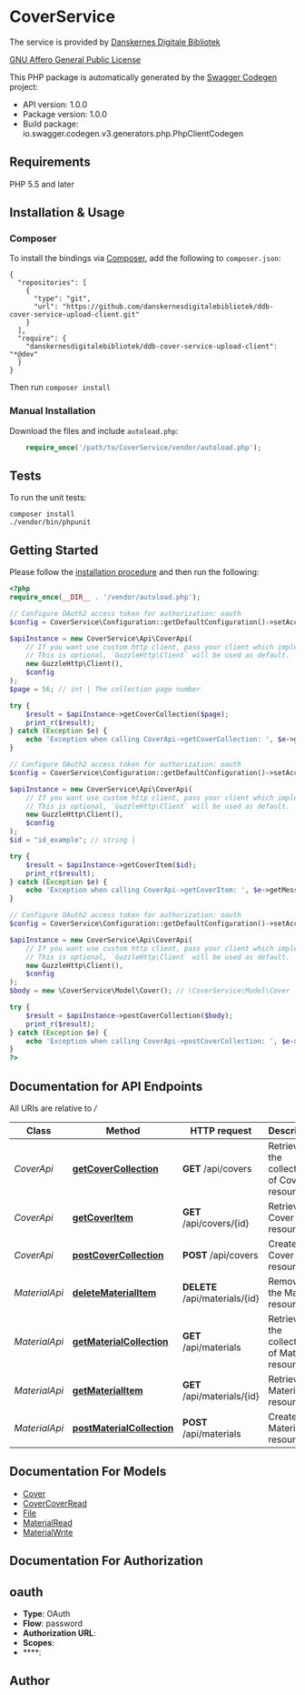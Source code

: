 # CoverService
<p>The service is provided by <a href=\"https://www.danskernesdigitalebibliotek.dk/\">Danskernes Digitale Bibliotek</a></p> <p><a href=\"https://www.gnu.org/licenses/agpl-3.0.en.html\">GNU Affero General Public License</a></p>

This PHP package is automatically generated by the [Swagger Codegen](https://github.com/swagger-api/swagger-codegen) project:

- API version: 1.0.0
- Package version: 1.0.0
- Build package: io.swagger.codegen.v3.generators.php.PhpClientCodegen

## Requirements

PHP 5.5 and later

## Installation & Usage
### Composer

To install the bindings via [Composer](http://getcomposer.org/), add the following to `composer.json`:

```
{
  "repositories": [
    {
      "type": "git",
      "url": "https://github.com/danskernesdigitalebibliotek/ddb-cover-service-upload-client.git"
    }
  ],
  "require": {
    "danskernesdigitalebibliotek/ddb-cover-service-upload-client": "*@dev"
  }
}
```

Then run `composer install`

### Manual Installation

Download the files and include `autoload.php`:

```php
    require_once('/path/to/CoverService/vendor/autoload.php');
```

## Tests

To run the unit tests:

```
composer install
./vendor/bin/phpunit
```

## Getting Started

Please follow the [installation procedure](#installation--usage) and then run the following:

```php
<?php
require_once(__DIR__ . '/vendor/autoload.php');

// Configure OAuth2 access token for authorization: oauth
$config = CoverService\Configuration::getDefaultConfiguration()->setAccessToken('YOUR_ACCESS_TOKEN');

$apiInstance = new CoverService\Api\CoverApi(
    // If you want use custom http client, pass your client which implements `GuzzleHttp\ClientInterface`.
    // This is optional, `GuzzleHttp\Client` will be used as default.
    new GuzzleHttp\Client(),
    $config
);
$page = 56; // int | The collection page number

try {
    $result = $apiInstance->getCoverCollection($page);
    print_r($result);
} catch (Exception $e) {
    echo 'Exception when calling CoverApi->getCoverCollection: ', $e->getMessage(), PHP_EOL;
}

// Configure OAuth2 access token for authorization: oauth
$config = CoverService\Configuration::getDefaultConfiguration()->setAccessToken('YOUR_ACCESS_TOKEN');

$apiInstance = new CoverService\Api\CoverApi(
    // If you want use custom http client, pass your client which implements `GuzzleHttp\ClientInterface`.
    // This is optional, `GuzzleHttp\Client` will be used as default.
    new GuzzleHttp\Client(),
    $config
);
$id = "id_example"; // string | 

try {
    $result = $apiInstance->getCoverItem($id);
    print_r($result);
} catch (Exception $e) {
    echo 'Exception when calling CoverApi->getCoverItem: ', $e->getMessage(), PHP_EOL;
}

// Configure OAuth2 access token for authorization: oauth
$config = CoverService\Configuration::getDefaultConfiguration()->setAccessToken('YOUR_ACCESS_TOKEN');

$apiInstance = new CoverService\Api\CoverApi(
    // If you want use custom http client, pass your client which implements `GuzzleHttp\ClientInterface`.
    // This is optional, `GuzzleHttp\Client` will be used as default.
    new GuzzleHttp\Client(),
    $config
);
$body = new \CoverService\Model\Cover(); // \CoverService\Model\Cover | The new Cover resource

try {
    $result = $apiInstance->postCoverCollection($body);
    print_r($result);
} catch (Exception $e) {
    echo 'Exception when calling CoverApi->postCoverCollection: ', $e->getMessage(), PHP_EOL;
}
?>
```

## Documentation for API Endpoints

All URIs are relative to */*

Class | Method | HTTP request | Description
------------ | ------------- | ------------- | -------------
*CoverApi* | [**getCoverCollection**](docs/Api/CoverApi.md#getcovercollection) | **GET** /api/covers | Retrieves the collection of Cover resources.
*CoverApi* | [**getCoverItem**](docs/Api/CoverApi.md#getcoveritem) | **GET** /api/covers/{id} | Retrieves a Cover resource.
*CoverApi* | [**postCoverCollection**](docs/Api/CoverApi.md#postcovercollection) | **POST** /api/covers | Creates a Cover resource.
*MaterialApi* | [**deleteMaterialItem**](docs/Api/MaterialApi.md#deletematerialitem) | **DELETE** /api/materials/{id} | Removes the Material resource.
*MaterialApi* | [**getMaterialCollection**](docs/Api/MaterialApi.md#getmaterialcollection) | **GET** /api/materials | Retrieves the collection of Material resources.
*MaterialApi* | [**getMaterialItem**](docs/Api/MaterialApi.md#getmaterialitem) | **GET** /api/materials/{id} | Retrieves a Material resource.
*MaterialApi* | [**postMaterialCollection**](docs/Api/MaterialApi.md#postmaterialcollection) | **POST** /api/materials | Creates a Material resource.

## Documentation For Models

 - [Cover](docs/Model/Cover.md)
 - [CoverCoverRead](docs/Model/CoverCoverRead.md)
 - [File](docs/Model/File.md)
 - [MaterialRead](docs/Model/MaterialRead.md)
 - [MaterialWrite](docs/Model/MaterialWrite.md)

## Documentation For Authorization


## oauth

- **Type**: OAuth
- **Flow**: password
- **Authorization URL**: 
- **Scopes**: 
 - ****: 


## Author



